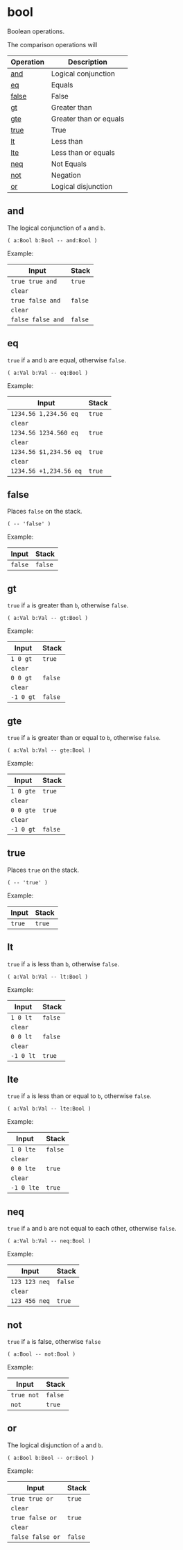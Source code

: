 # bool

Boolean operations.

The comparison operations will

<!-- index -->

| Operation         | Description
|-------------------|---------------
| [and](#and)       | Logical conjunction
| [eq](#eq)         | Equals
| [false](#false)   | False
| [gt](#gt)         | Greater than
| [gte](#gte)       | Greater than or equals
| [true](#true)     | True
| [lt](#lt)         | Less than
| [lte](#lte)       | Less than or equals
| [neq](#neq)       | Not Equals
| [not](#not)       | Negation
| [or](#or)         | Logical disjunction

## and

The logical conjunction of `a` and `b`.

    ( a:Bool b:Bool -- and:Bool )

Example:

<!-- test: and -->

| Input             | Stack
|-------------------|-------------|
| `true true and`   | `true`
| `clear`           |
| `true false and`  | `false`
| `clear`           |
| `false false and` | `false`

## eq

`true` if `a` and `b` are equal, otherwise `false`.

    ( a:Val b:Val -- eq:Bool )

Example:

<!-- test: eq -->

| Input                  | Stack
|------------------------|-------------|
| `1234.56 1,234.56 eq`  | `true`
| `clear`                |
| `1234.56 1234.560 eq`  | `true`
| `clear`                |
| `1234.56 $1,234.56 eq` | `true`
| `clear`                |
| `1234.56 +1,234.56 eq` | `true`

## false

Places `false` on the stack.

    ( -- 'false' )

Example:

<!-- test: false -->

| Input    | Stack
|----------|-------------|
| `false`  | `false`


## gt

`true` if `a` is greater than `b`, otherwise `false`.

    ( a:Val b:Val -- gt:Bool )

Example:

<!-- test: gt -->

| Input      | Stack
|------------|-------------|
| `1 0 gt`   | `true`
| `clear`    |
| `0 0 gt`   | `false`
| `clear`    |
| `-1 0 gt`  | `false`

## gte

`true` if `a` is greater than or equal to `b`, otherwise `false`.

    ( a:Val b:Val -- gte:Bool )

Example:

<!-- test: false -->

| Input      | Stack
|------------|-------------|
| `1 0 gte`  | `true`
| `clear`    |
| `0 0 gte`  | `true`
| `clear`    |
| `-1 0 gt`  | `false`

## true

Places `true` on the stack.

    ( -- 'true' )

Example:

<!-- test: true -->

| Input    | Stack
|----------|-------------|
| `true`   | `true`

## lt

`true` if `a` is less than `b`, otherwise `false`.

    ( a:Val b:Val -- lt:Bool )

Example:

<!-- test: lt -->

| Input      | Stack
|------------|-------------|
| `1 0 lt`   | `false`
| `clear`    |
| `0 0 lt`   | `false`
| `clear`    |
| `-1 0 lt`  | `true`

## lte

`true` if `a` is less than or equal to `b`, otherwise `false`.

    ( a:Val b:Val -- lte:Bool )

Example:

<!-- test: lte -->

| Input      | Stack
|------------|-------------|
| `1 0 lte`  | `false`
| `clear`    |
| `0 0 lte`  | `true`
| `clear`    |
| `-1 0 lte` | `true`

## neq

`true` if `a` and `b` are not equal to each other, otherwise `false`.

    ( a:Val b:Val -- neq:Bool )

Example:

<!-- test: neq -->

| Input                  | Stack
|------------------------|-------------|
| `123 123 neq`          | `false`
| `clear`                |
| `123 456 neq`          | `true`


## not

`true` if `a` is false, otherwise `false`

    ( a:Bool -- not:Bool )

Example:

<!-- test: not -->

| Input                  | Stack
|------------------------|-------------|
| `true not`             | `false`
| `not`                  | `true`


## or

The logical disjunction of `a` and `b`.

    ( a:Bool b:Bool -- or:Bool )

Example:

<!-- test: or -->

| Input            | Stack
|------------------|-------------|
| `true true or`   | `true`
| `clear`          |
| `true false or`  | `true`
| `clear`          |
| `false false or` | `false`

